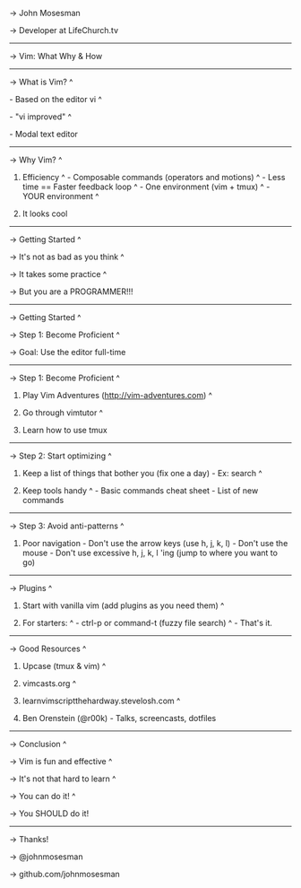
-> John Mosesman

-> Developer at LifeChurch.tv

---

-> Vim: What Why & How

---

->  What is Vim?
^

\- Based on the editor vi
^

\- "vi improved"
^

\- Modal text editor

---

->  Why Vim?
^

1. Efficiency
^
  \- Composable commands (operators and motions)
^
  \- Less time == Faster feedback loop
^
  \- One environment (vim + tmux)
^
  \- YOUR environment
^

2. It looks cool

---

-> Getting Started
^

-> It's not as bad as you think
^

-> It takes some practice
^

-> But you are a PROGRAMMER!!!

---

-> Getting Started
^

-> Step 1: Become Proficient
^

-> Goal: Use the editor full-time

---

-> Step 1: Become Proficient
^

1. Play Vim Adventures (http://vim-adventures.com)
^

2. Go through vimtutor
^

3. Learn how to use tmux

---

-> Step 2: Start optimizing
^

1. Keep a list of things that bother you (fix one a day)
  \- Ex: search
^

2. Keep tools handy
^
  \- Basic commands cheat sheet
  \- List of new commands

---

-> Step 3: Avoid anti-patterns
^

1. Poor navigation
  \- Don't use the arrow keys (use h, j, k, l)
  \- Don't use the mouse
  \- Don't use excessive h, j, k, l 'ing (jump to where you want to go)

---

-> Plugins
^

1. Start with vanilla vim (add plugins as you need them)
^

2. For starters:
^
  \- ctrl-p or command-t (fuzzy file search)
^
  \- That's it.

---

-> Good Resources
^

1. Upcase (tmux & vim)
^

2. vimcasts.org
^

3. learnvimscriptthehardway.stevelosh.com
^

4. Ben Orenstein (@r00k)
  \- Talks, screencasts, dotfiles

---

->  Conclusion
^

-> Vim is fun and effective
^

-> It's not that hard to learn
^

-> You can do it!
^

-> You SHOULD do it!

---

->  Thanks!

-> @johnmosesman

-> github.com/johnmosesman
